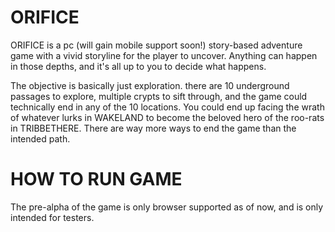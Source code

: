 # ORIFICE

ORIFICE is a pc (will gain mobile support soon!) story-based adventure game with a vivid storyline for the player to uncover. Anything can happen in those depths, and it's all up to you to decide what happens.

The objective is basically just exploration. there are 10 underground passages to explore, multiple crypts to sift through, and the game could technically end in any of the 10 locations. You could end up facing the wrath of whatever lurks in WAKELAND to become the beloved hero of the roo-rats in TRIBBETHERE. There are way more ways to end the game than the intended path.

# HOW TO RUN GAME
The pre-alpha of the game is only browser supported as of now, and is only intended for testers.
